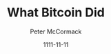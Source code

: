---
layout: media
title: What Bitcoin Did
date: 1111-11-11
categories: ['Podcasts']
author: ['Peter McCormack']
excerpt: The recent Bitcoin protocol bug, CVE-2018-1744, received considerable amounts of alarmist press, “For less than $80,000, you could have brought down the entire network,” “The most catastrophic bug in recent years, and certainly one of the most catastrophic bugs in Bitcoin ever.” Despite these claims, few looked into the detail of the bug and the game theory behind executing an attack. Code has bugs; code has always had bugs, rather than focus on criticising developers it is important to assess how it happened, why it happened and how to avoid similar problems in the future.
external_url: https://www.whatbitcoindid.com/podcast/
---